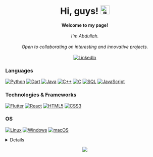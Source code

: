 <h1 align="center">Hi, guys! <img src="https://github.com/wervlad/wervlad/assets/24524555/766d336d-b87d-44ba-807c-c51de2bc6b4d" width="28px" alt="👋"></h1>

<p align="center">
    <b>Welcome to my page!</b><br><br>
    <i>
        I'm Abdullah.<br>
   <br>
        Open to collaborating on interesting and innovative projects.<br>
    </i><br>
    <a href="https://www.linkedin.com/in/abdullah-al-abbas">
        <img src="https://img.shields.io/badge/LinkedIn-blue?style=flat-square&logo=linkedin" alt="LinkedIn">
    </a>
  
</p>

### Languages
[![Python](https://img.shields.io/badge/python-black?style=for-the-badge&logo=python)](https://github.com/AbdullahAlabbas)
[![Dart](https://img.shields.io/badge/dart-black?style=for-the-badge&logo=dart)](https://github.com/AbdullahAlabbas)
[![Java](https://img.shields.io/badge/java-black?style=for-the-badge&logo=openjdk)](https://github.com/AbdullahAlabbas)
[![C++](https://img.shields.io/badge/c++-black?style=for-the-badge&logo=cplusplus)](https://github.com/AbdullahAlabbas)
[![C](https://img.shields.io/badge/c-black?style=for-the-badge&logo=c)](https://github.com/AbdullahAlabbas)
[![SQL](https://img.shields.io/badge/sql-black?style=for-the-badge&logo=mysql)](https://github.com/AbdullahAlabbas)
[![JavaScript](https://img.shields.io/badge/JavaScript-black?style=for-the-badge&logo=javascript)](https://github.com/AbdullahAlabbas)


### Technologies & Frameworks
[![Flutter](https://img.shields.io/badge/flutter-black?style=for-the-badge&logo=flutter)](https://github.com/AbdullahAlabbas)
[![React](https://img.shields.io/badge/react-black?style=for-the-badge&logo=react)](https://github.com/AbdullahAlabbas)
[![HTML5](https://img.shields.io/badge/html5-black?style=for-the-badge&logo=html5)](https://hub.docker.com/u/AbdullahAlabbas)
[![CSS3](https://img.shields.io/badge/css3-black?style=for-the-badge&logo=css3)](https://hub.docker.com/u/AbdullahAlabbas)

### OS
[![Linux](https://img.shields.io/badge/linux-black?style=for-the-badge&logo=Linux)](https://github.com/AbdullahAlabbas)
[![Windows](https://img.shields.io/badge/Windows-black?style=for-the-badge&logo=Windows)](https://github.com/AbdullahAlabbas)
[![macOS](https://img.shields.io/badge/macOS-black?style=for-the-badge&logo=macOS)](https://github.com/AbdullahAlabbas)

<details>
<p align="center">
  <a href="https://github.com/AbdullahAlabbas">
    <img src="http://github-profile-summary-cards.vercel.app/api/cards/profile-details?username=AbdullahAlabbas&theme=transparent" />
  </a>
  <a href="https://github.com/AbdullahAlabbas">
    <img src="https://github-readme-streak-stats.herokuapp.com/?user=AbdullahAlabbas&hide_border=true&card_width=338&theme=transparent" />
  </a>
  <a href="https://github.com/AbdullahAlabbas">
    <img src="http://github-profile-summary-cards.vercel.app/api/cards/stats?username=AbdullahAlabbas&theme=transparent" />
  </a>
  <a href="https://github.com/AbdullahAlabbas">
    <img src="[![Top Langs](https://github-readme-stats.vercel.app/api/top-langs/?username=AbdullahAlabbas&layout=compact)](https://github.com/anuraghazra/github-readme-stats)
" />
  </a>
</p>
</details>

<p align="center">
  <a href="https://github.com/AbdullahAlabbas">
    <img src="https://komarev.com/ghpvc/?username=AbdullahAlabbas&color=blue&style=flat)" />
  </a>
</p>

<!--

- 🔭 I’m currently working on ...
- 🌱 I’m currently learning ...
- 👯 I’m looking to collaborate on ...
- 🤔 I’m looking for help with ...
- 💬 Ask me about ...
- 📫 How to reach me: ...
- 😄 Pronouns: ...
- ⚡ Fun fact: ...
-->
